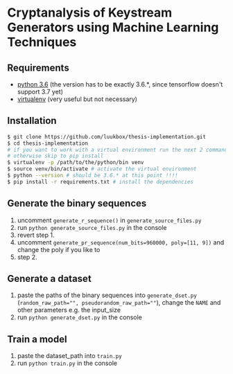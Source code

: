 # Cryptanalysis of Keystream Generators using Machine Learning Techniques

## Requirements

- [python 3.6](https://www.python.org/downloads/release/python-367/) (the version has to be exactly 3.6.\*, since tensorflow doesn't support 3.7 yet)
- [virtualenv](https://virtualenv.pypa.io/en/stable/installation/) (very useful but not necessary)

## Installation

```bash
$ git clone https://github.com/luukbox/thesis-implementation.git
$ cd thesis-implementation
# if you want to work with a virtual environment run the next 2 commands
# otherwise skip to pip install
$ virtualenv -p /path/to/the/python/bin venv
$ source venv/bin/activate # activate the virtual environment
$ python --version # should be 3.6.* at this point !!!!
$ pip install -r requirements.txt # install the dependencies
```

## Generate the binary sequences

1. uncomment `generate_r_sequence()` in `generate_source_files.py`
2. run `python generate_source_files.py` in the console
3. revert step 1.
4. uncomment `generate_pr_sequence(num_bits=960000, poly=[11, 9])` and change the poly if you like to
5. step 2.

## Generate a dataset

1. paste the paths of the binary sequences into `generate_dset.py` (`random_raw_path="", pseudorandom_raw_path=""`), change the `NAME` and other parameters e.g. the input_size
2. run `python generate_dset.py` in the console

## Train a model

1. paste the dataset_path into `train.py`
2. run `python train.py` in the console
